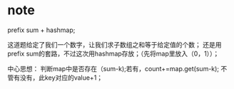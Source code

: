 # note

prefix sum + hashmap;

这道题给定了我们一个数字，让我们求子数组之和等于给定值的个数；
还是用prefix sum的套路，不过这次用hashmap存放；（先将map里放入（0，1））；

中心思想：
判断map中是否存在（sum-k);若有，count+=map.get(sum-k); 不管有没有，此key对应的value+1；

